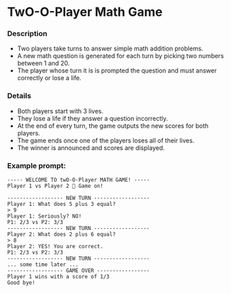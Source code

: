 # TwO-O-Player Math Game

### Description

- Two players take turns to answer simple math addition problems.
- A new math question is generated for each turn by picking two numbers between 1 and 20.
- The player whose turn it is is prompted the question and must answer correctly or lose a life.

### Details

- Both players start with 3 lives.
- They lose a life if they answer a question incorrectly.
- At the end of every turn, the game outputs the new scores for both players.
- The game ends once one of the players loses all of their lives.
- The winner is announced and scores are displayed.

### Example prompt:

```
----- WELCOME TO twO-O-Player MATH GAME! -----
Player 1 vs Player 2 🥊 Game on!

------------------ NEW TURN ------------------
Player 1: What does 5 plus 3 equal?
> 9
Player 1: Seriously? NO!
P1: 2/3 vs P2: 3/3
------------------ NEW TURN ------------------
Player 2: What does 2 plus 6 equal?
> 8
Player 2: YES! You are correct.
P1: 2/3 vs P2: 3/3
------------------ NEW TURN ------------------
... some time later ...
------------------ GAME OVER -----------------
Player 1 wins with a score of 1/3
Good bye!
```
